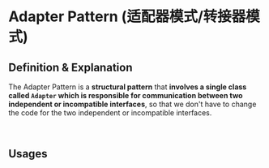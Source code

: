 # Adapter Pattern (适配器模式/转接器模式)

## Definition & Explanation

The Adapter Pattern is a **structural pattern** that **involves a single class called `Adapter` which is responsible for communication between two independent or incompatible interfaces**, so that we don't have to change the code for the two independent or incompatible interfaces.

<br>

## Usages

